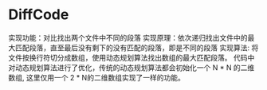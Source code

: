 # DiffCode
实现功能：对比找出两个文件中不同的段落
实现原理：依次递归找出文件中的最大匹配段落，直至最后没有剩下的没有匹配的段落，即是不同的段落
实现算法: 将文件按换行符切分成数组，使用动态规划算法找出数组的最大匹配段落。
代码中对动态规划算法进行了优化，传统的动态规划算法都会初始化一个 N * N 的二维数组, 这里仅用一个 2 * N的二维数组实现了一样的功能。

